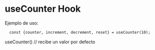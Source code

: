 # useCounter Hook

Ejemplo de uso: 
```
  const {counter, increment, decrement, reset} = useCounter(10);
```

useCounter() // recibe un valor por defecto